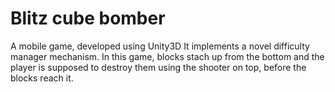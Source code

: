 # Blitz cube bomber
A mobile game, developed using Unity3D
It implements a novel difficulty manager mechanism.
In this game, blocks stach up from the bottom and the player is supposed to destroy them using the shooter on top, before the blocks reach it.
